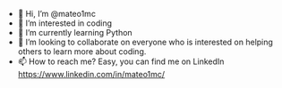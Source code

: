 - 👋 Hi, I’m @mateo1mc
- 👀 I’m interested in coding
- 🌱 I’m currently learning Python
- 💞️ I’m looking to collaborate on everyone who is interested on helping others to learn more about coding.
- 📫 How to reach me? Easy, you can find me on LinkedIn https://www.linkedin.com/in/mateo1mc/

<!---
mateo1mc/mateo1mc is a ✨ special ✨ repository because its `README.md` (this file) appears on your GitHub profile.
You can click the Preview link to take a look at your changes.
--->
